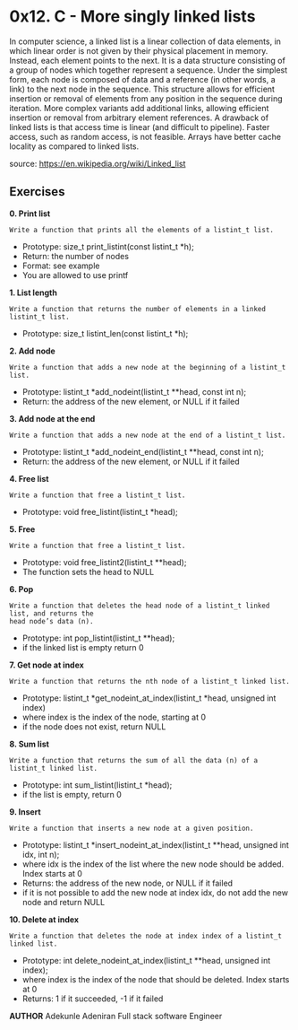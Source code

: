 # 0x12. C - More singly linked lists

In computer science, a linked list is a linear collection of data elements, in which linear order is not given by their physical placement in memory. Instead, each element points to the next. It is a data structure consisting of a group of nodes which together represent a sequence. Under the simplest form, each node is composed of data and a reference (in other words, a link) to the next node in the sequence. This structure allows for efficient insertion or removal of elements from any position in the sequence during iteration. More complex variants add additional links, allowing efficient insertion or removal from arbitrary element references. A drawback of linked lists is that access time is linear (and difficult to pipeline). Faster access, such as random access, is not feasible. Arrays have better cache locality as compared to linked lists.

source: https://en.wikipedia.org/wiki/Linked_list

## Exercises

**0. Print list**

    Write a function that prints all the elements of a listint_t list.
* Prototype: size_t print_listint(const listint_t *h);
* Return: the number of nodes
* Format: see example
* You are allowed to use printf

**1. List length**

    Write a function that returns the number of elements in a linked listint_t list.
* Prototype: size_t listint_len(const listint_t *h);

**2. Add node**

    Write a function that adds a new node at the beginning of a listint_t list.
* Prototype: listint_t *add_nodeint(listint_t **head, const int n);
*  Return: the address of the new element, or NULL if it failed

**3. Add node at the end**

    Write a function that adds a new node at the end of a listint_t list.
*  Prototype: listint_t *add_nodeint_end(listint_t **head, const int n);
*  Return: the address of the new element, or NULL if it failed

**4. Free list**

    Write a function that free a listint_t list.
* Prototype: void free_listint(listint_t *head);

**5. Free**

    Write a function that free a listint_t list.
* Prototype: void free_listint2(listint_t **head);
* The function sets the head to NULL

**6. Pop**

    Write a function that deletes the head node of a listint_t linked list, and returns the
    head node’s data (n).
* Prototype: int pop_listint(listint_t **head);
* if the linked list is empty return 0

**7. Get node at index**

    Write a function that returns the nth node of a listint_t linked list.
* Prototype: listint_t *get_nodeint_at_index(listint_t *head, unsigned int index)
* where index is the index of the node, starting at 0
* if the node does not exist, return NULL

**8. Sum list**

    Write a function that returns the sum of all the data (n) of a listint_t linked list.
* Prototype: int sum_listint(listint_t *head);
* if the list is empty, return 0

**9. Insert**

    Write a function that inserts a new node at a given position.
* Prototype: listint_t *insert_nodeint_at_index(listint_t **head, unsigned int idx, int n);
* where idx is the index of the list where the new node should be added. Index starts at 0
* Returns: the address of the new node, or NULL if it failed
* if it is not possible to add the new node at index idx, do not add the new node and return NULL

**10. Delete at index**

    Write a function that deletes the node at index index of a listint_t linked list.
* Prototype: int delete_nodeint_at_index(listint_t **head, unsigned int index);
* where index is the index of the node that should be deleted. Index starts at 0
* Returns: 1 if it succeeded, -1 if it failed

**AUTHOR**
Adekunle Adeniran
Full stack software Engineer

